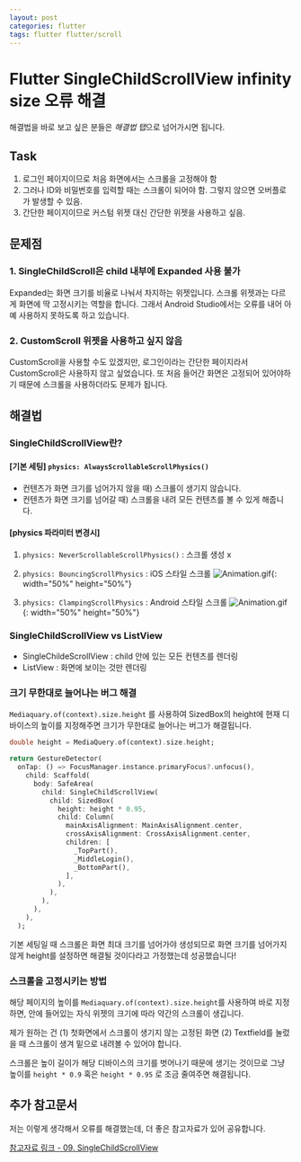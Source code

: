 ```yaml
---
layout: post
categories: flutter
tags: flutter flutter/scroll
---
```


# Flutter SingleChildScrollView infinity size 오류 해결
해결법을 바로 보고 싶은 분들은 *해결법 탭*으로 넘어가시면 됩니다.

## Task
1. 로그인 페이지이므로 처음 화면에서는 스크롤을 고정해야 함
2. 그러나 ID와 비밀번호를 입력할 때는 스크롤이 되어야 함. 그렇지 않으면 오버플로가 발생할 수 있음.
3. 간단한 페이지이므로 커스텀 위젯 대신 간단한 위젯을 사용하고 싶음.

## 문제점
### 1. SingleChildScroll은 child 내부에 Expanded 사용 불가
Expanded는 화면 크기를 비율로 나눠서 차지하는 위젯입니다. 스크롤 위젯과는 다르게 화면에 딱 고정시키는 역할을 합니다. 그래서 Android Studio에서는 오류를 내어 아예 사용하지 못하도록 하고 있습니다.
    
### 2. CustomScroll 위젯을 사용하고 싶지 않음
CustomScroll을 사용할 수도 있겠지만, 로그인이라는 간단한 페이지라서 CustomScroll은 사용하지 않고 싶었습니다. 또 처음 들어간 화면은 고정되어 있어야하기 때문에 스크롤을 사용하더라도 문제가 됩니다. 
    

## 해결법
### SingleChildScrollView란?
#### [기본 세팅] `physics: AlwaysScrollableScrollPhysics()`
- 컨텐츠가 화면 크기를 넘어가지 않을 때) 스크롤이 생기지 않습니다.
- 컨텐츠가 화면 크기를 넘어갈 때) 스크롤을 내려 모든 컨텐츠를 볼 수 있게 해줍니다.

#### [physics 파라미터 변경시]
1) `physics: NeverScrollableScrollPhysics()`  : 스크롤 생성 x

2) `physics: BouncingScrollPhysics` : iOS 스타일 스크롤
![Animation.gif](https://user-images.githubusercontent.com/80736490/224636350-419db1c0-37d4-4fcc-82b8-9f5eec9fe841.gif){: width="50%" height="50%"}

3) `physics: ClampingScrollPhysics` : Android 스타일 스크롤
![Animation.gif](https://user-images.githubusercontent.com/80736490/224636359-b3d8c133-6c94-4991-85c3-184a2e7be5f9.gif){: width="50%" height="50%"}

### SingleChildScrollView vs ListView
- SingleChildeScrollView : child 안에 있는 모든 컨텐츠를 렌더링
- ListView : 화면에 보이는 것만 렌더링

### 크기 무한대로 늘어나는 버그 해결
`Mediaquary.of(context).size.height` 를 사용하여 SizedBox의 height에 현재 디바이스의 높이를 지정해주면 크기가 무한대로 늘어나는 버그가 해결됩니다. 

```dart
double height = MediaQuery.of(context).size.height;

return GestureDetector(
  onTap: () => FocusManager.instance.primaryFocus?.unfocus(),
    child: Scaffold(
      body: SafeArea(
        child: SingleChildScrollView(
          child: SizedBox(
            height: height * 0.95,
            child: Column(
              mainAxisAlignment: MainAxisAlignment.center,
              crossAxisAlignment: CrossAxisAlignment.center,
              children: [
                _TopPart(),
                _MiddleLogin(),
                _BottomPart(),
              ],
            ),
          ),
        ),
      ),
    ),
  );
```
기본 세팅일 때 스크롤은 화면 최대 크기를 넘어가야 생성되므로 화면 크기를 넘어가지 않게 height를 설정하면 해결될 것이다라고 가정했는데 성공했습니다!

### 스크롤을 고정시키는 방법
해당 페이지의 높이를 `Mediaquary.of(context).size.height`를 사용하여 바로 지정하면, 안에 들어있는 자식 위젯의 크기에 따라 약간의 스크롤이 생깁니다.

제가 원하는 건 (1) 첫화면에서 스크롤이 생기지 않는 고정된 화면 (2) Textfield를 눌렀을 때 스크롤이 생겨 밑으로 내려볼 수 있어야 합니다.

스크롤은 높이 길이가 해당 디바이스의 크기를 벗어나기 때문에 생기는 것이므로 그냥 높이를 `height * 0.9` 혹은 `height * 0.95` 로 조금 줄여주면 해결됩니다. 

## 추가 참고문서
저는 이렇게 생각해서 오류를 해결했는데, 더 좋은 참고자료가 있어 공유합니다.

[참고자료 링크 - 09. SingleChildScrollView](https://wikidocs.net/168829)